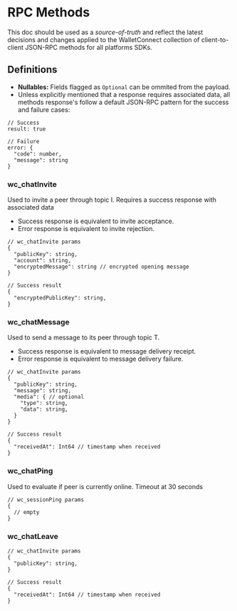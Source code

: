 # RPC Methods

This doc should be used as a _source-of-truth_ and reflect the latest decisions and changes applied to the WalletConnect collection of client-to-client JSON-RPC methods for all platforms SDKs.

## Definitions

- **Nullables:** Fields flagged as `Optional` can be ommited from the payload.
- Unless explicitly mentioned that a response requires associated data, all methods response's follow a default JSON-RPC pattern for the success and failure cases:

```jsonc
// Success
result: true

// Failure
error: {
  "code": number,
  "message": string
}
```

### wc_chatInvite

Used to invite a peer through topic I. Requires a success response with associated data

- Success response is equivalent to invite acceptance.
- Error response is equivalent to invite rejection.

```jsonc
// wc_chatInvite params
{
  "publicKey": string,
  "account": string,
  "encryptedMessage": string // encrypted opening message
}
```

```jsonc
// Success result
{
  "encryptedPublicKey": string,
}
```

### wc_chatMessage

Used to send a message to its peer through topic T.

- Success response is equivalent to message delivery receipt.
- Error response is equivalent to message delivery failure.

```jsonc
// wc_chatInvite params
{
  "publicKey": string,
  "message": string,
  "media": { // optional
    "type": string,
    "data": string,
  }
}
```

```jsonc
// Success result
{
  "receivedAt": Int64 // timestamp when received
}
```

### wc_chatPing

Used to evaluate if peer is currently online. Timeout at 30 seconds

```jsonc
// wc_sessionPing params
{
  // empty
}
```

### wc_chatLeave

```jsonc
// wc_chatInvite params
{
  "publicKey": string,
}
```

```jsonc
// Success result
{
  "receivedAt": Int64 // timestamp when received
}
```
